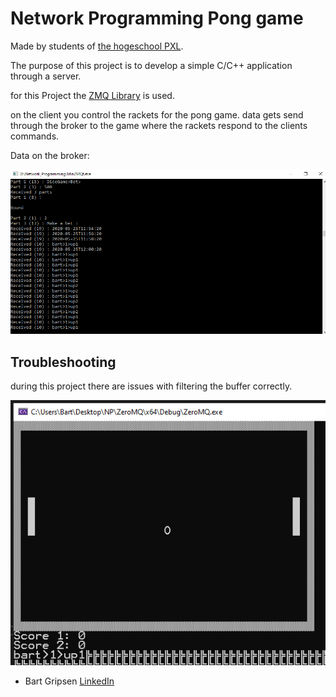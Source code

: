 # Network Programming Pong game 
Made by students of [the hogeschool PXL](https://www.pxl.be).

The purpose of this project is to develop a simple C/C++ application through a server.

for this Project the [ZMQ Library](https://zeromq.org/languages/cplusplus/) is used.

on the client you control the rackets for the pong game. data gets send through the broker to the game where the rackets respond to the clients commands.

Data on the broker:

<p align="center"><img src="broker.png"></p>

## Troubleshooting
during this project there are issues with filtering the buffer correctly.

<p align="center"><img src="Buffer.png"></p>

* Bart Gripsen      [LinkedIn](linkedin.com/in/bart-grispen-9634b1181)